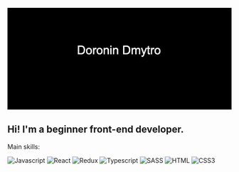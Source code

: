 ![Header](https://github.com/Dmytro-Doronin/Dmytro-Doronin/blob/main/assets/1698566683.jpg)

## Hi! I'm a beginner front-end developer.  

Main skills: 

![Javascript](https://img.shields.io/badge/-Javascript-090909?style=for-the-bage&logo=javascript 
)
![React](https://img.shields.io/badge/-React-090909?style=for-the-bage&logo=react 
)
![Redux](https://img.shields.io/badge/-Redux-090909?style=for-the-bage&logo=redux
)
![Typescript](https://img.shields.io/badge/-Typescript-090909?style=for-the-bage&logo=Typescript
)
![SASS](https://img.shields.io/badge/-Sass-090909?style=for-the-bage&logo=sass
)
![HTML](https://img.shields.io/badge/-HTML-090909?style=for-the-bage&logo=HTML5
)
![CSS3](https://img.shields.io/badge/-css-090909?style=for-the-bage&logo=css3&logoColor=blue
)



